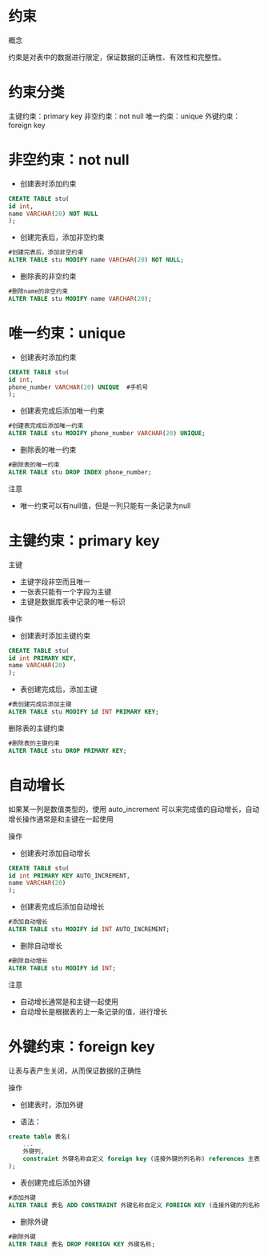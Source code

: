 # 约束
概念

约束是对表中的数据进行限定，保证数据的正确性、有效性和完整性。
# 约束分类
主键约束：primary key
非空约束：not null
唯一约束：unique
外键约束：foreign key

# 非空约束：not null
- 创建表时添加约束
```sql
CREATE TABLE stu(
id int,
name VARCHAR(20) NOT NULL
);
```
- 创建完表后，添加非空约束
```sql
#创建完表后，添加非空约束
ALTER TABLE stu MODIFY name VARCHAR(20) NOT NULL;
```
- 删除表的非空约束
```sql
#删除name的非空约束
ALTER TABLE stu MODIFY name VARCHAR(20);
```
# 唯一约束：unique
- 创建表时添加约束
```sql
CREATE TABLE stu(
id int,
phone_number VARCHAR(20) UNIQUE  #手机号
);
```
- 创建表完成后添加唯一约束
```sql
#创建表完成后添加唯一约束
ALTER TABLE stu MODIFY phone_number VARCHAR(20) UNIQUE;
```
- 删除表的唯一约束
```sql
#删除表的唯一约束
ALTER TABLE stu DROP INDEX phone_number;
```
注意
- 唯一约束可以有null值，但是一列只能有一条记录为null
# 主键约束：primary key
主键

- 主键字段非空而且唯一
- 一张表只能有一个字段为主键
- 主键是数据库表中记录的唯一标识

操作

- 创建表时添加主键约束
```sql
CREATE TABLE stu(
id int PRIMARY KEY,
name VARCHAR(20)
);
```
- 表创建完成后，添加主键
```sql
#表创建完成后添加主键
ALTER TABLE stu MODIFY id INT PRIMARY KEY;
```
删除表的主键约束
```sql
#删除表的主键约束
ALTER TABLE stu DROP PRIMARY KEY;
```
# 自动增长
如果某一列是数值类型的，使用 auto_increment 可以来完成值的自动增长，自动增长操作通常是和主键在一起使用

操作

- 创建表时添加自动增长
```sql
CREATE TABLE stu(
id int PRIMARY KEY AUTO_INCREMENT,
name VARCHAR(20)
);
```
- 创建表完成后添加自动增长
```sql
#添加自动增长
ALTER TABLE stu MODIFY id INT AUTO_INCREMENT;
```
- 删除自动增长
```sql
#删除自动增长
ALTER TABLE stu MODIFY id INT;
```
注意

- 自动增长通常是和主键一起使用
- 自动增长是根据表的上一条记录的值，进行增长
# 外键约束：foreign key
让表与表产生关闭，从而保证数据的正确性

操作

- 创建表时，添加外键

- 语法：
```sql
create table 表名(
	...
	外键列,
	constraint 外键名称自定义 foreign key (连接外键的列名称) references 主表(主表列)
);
```
- 表创建完成后添加外键
```sql
#添加外键
ALTER TABLE 表名 ADD CONSTRAINT 外键名称自定义 FOREIGN KEY (连接外键的列名称) REFERENCES 主表(主表列);
```
- 删除外键
```sql
#删除外键
ALTER TABLE 表名 DROP FOREIGN KEY 外键名称;
```